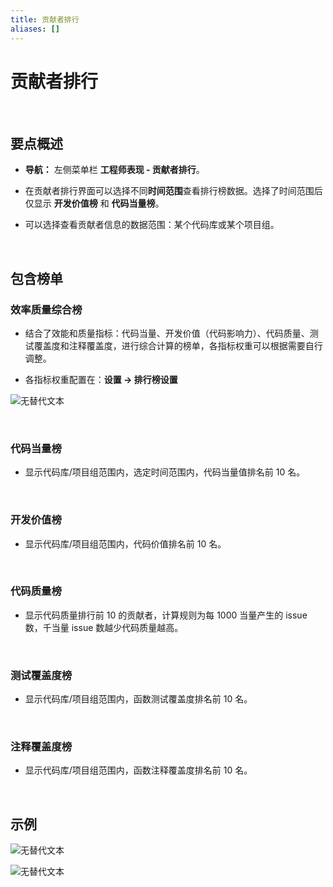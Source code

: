 ```yaml
---
title: 贡献者排行
aliases: []
---
```


# 贡献者排行

<br />

## 要点概述

-   **导航：** 左侧菜单栏 **工程师表现 - 贡献者排行**。

-   在贡献者排行界面可以选择不同**时间范围**查看排行榜数据。选择了时间范围后仅显示 **开发价值榜** 和 **代码当量榜**。

-   可以选择查看贡献者信息的数据范围：某个代码库或某个项目组。

<br />

## 包含榜单

### 效率质量综合榜

-   结合了效能和质量指标：代码当量、开发价值（代码影响力）、代码质量、测试覆盖度和注释覆盖度，进行综合计算的榜单，各指标权重可以根据需要自行调整。

-   各指标权重配置在：**设置 -> 排行榜设置**

![无替代文本](https://release-notes.oss-cn-zhangjiakou.aliyuncs.com/img/Ranking_Setup.png)

<br />

### 代码当量榜

-   显示代码库/项目组范围内，选定时间范围内，代码当量值排名前 10 名。

<br />

### 开发价值榜

-   显示代码库/项目组范围内，代码价值排名前 10 名。

<br />

### 代码质量榜

-   显示代码质量排行前 10 的贡献者，计算规则为每 1000 当量产生的 issue 数，千当量 issue 数越少代码质量越高。

<br />

### 测试覆盖度榜

-   显示代码库/项目组范围内，函数测试覆盖度排名前 10 名。

<br />

### 注释覆盖度榜

-   显示代码库/项目组范围内，函数注释覆盖度排名前 10 名。

<br />

## 示例

![无替代文本](https://release-notes.oss-cn-zhangjiakou.aliyuncs.com/img/Ranking1.png)

![无替代文本](https://release-notes.oss-cn-zhangjiakou.aliyuncs.com/img/Ranking2.png)
